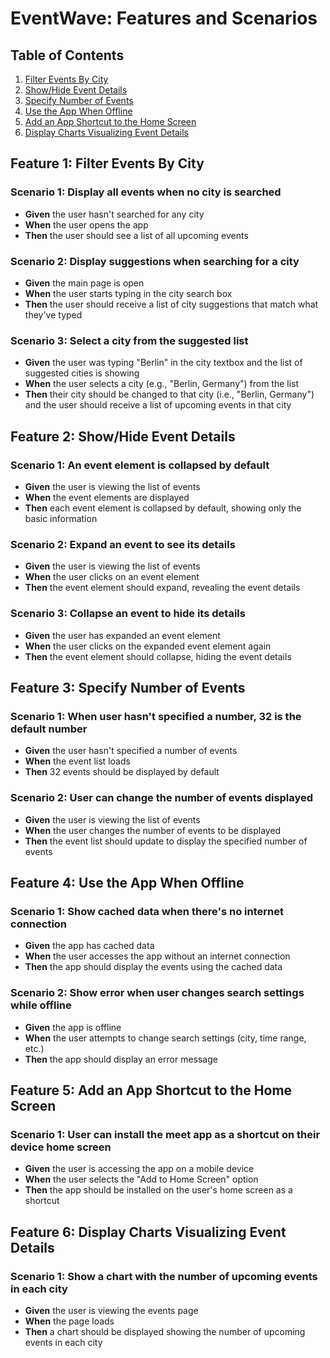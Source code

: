 # EventWave: Features and Scenarios

## Table of Contents
1. [Filter Events By City](#feature-1-filter-events-by-city)
2. [Show/Hide Event Details](#feature-2-showhide-event-details)
3. [Specify Number of Events](#feature-3-specify-number-of-events)
4. [Use the App When Offline](#feature-4-use-the-app-when-offline)
5. [Add an App Shortcut to the Home Screen](#feature-5-add-an-app-shortcut-to-the-home-screen)
6. [Display Charts Visualizing Event Details](#feature-6-display-charts-visualizing-event-details)

## Feature 1: Filter Events By City

### Scenario 1: Display all events when no city is searched
- **Given** the user hasn't searched for any city
- **When** the user opens the app
- **Then** the user should see a list of all upcoming events

### Scenario 2: Display suggestions when searching for a city
- **Given** the main page is open
- **When** the user starts typing in the city search box
- **Then** the user should receive a list of city suggestions that match what they've typed

### Scenario 3: Select a city from the suggested list
- **Given** the user was typing "Berlin" in the city textbox and the list of suggested cities is showing
- **When** the user selects a city (e.g., "Berlin, Germany") from the list
- **Then** their city should be changed to that city (i.e., "Berlin, Germany") and the user should receive a list of upcoming events in that city

## Feature 2: Show/Hide Event Details

### Scenario 1: An event element is collapsed by default
- **Given** the user is viewing the list of events
- **When** the event elements are displayed
- **Then** each event element is collapsed by default, showing only the basic information

### Scenario 2: Expand an event to see its details
- **Given** the user is viewing the list of events
- **When** the user clicks on an event element
- **Then** the event element should expand, revealing the event details

### Scenario 3: Collapse an event to hide its details
- **Given** the user has expanded an event element
- **When** the user clicks on the expanded event element again
- **Then** the event element should collapse, hiding the event details

## Feature 3: Specify Number of Events

### Scenario 1: When user hasn't specified a number, 32 is the default number
- **Given** the user hasn't specified a number of events
- **When** the event list loads
- **Then** 32 events should be displayed by default

### Scenario 2: User can change the number of events displayed
- **Given** the user is viewing the list of events
- **When** the user changes the number of events to be displayed
- **Then** the event list should update to display the specified number of events

## Feature 4: Use the App When Offline

### Scenario 1: Show cached data when there's no internet connection
- **Given** the app has cached data
- **When** the user accesses the app without an internet connection
- **Then** the app should display the events using the cached data

### Scenario 2: Show error when user changes search settings while offline
- **Given** the app is offline
- **When** the user attempts to change search settings (city, time range, etc.)
- **Then** the app should display an error message

## Feature 5: Add an App Shortcut to the Home Screen

### Scenario 1: User can install the meet app as a shortcut on their device home screen
- **Given** the user is accessing the app on a mobile device
- **When** the user selects the "Add to Home Screen" option
- **Then** the app should be installed on the user's home screen as a shortcut

## Feature 6: Display Charts Visualizing Event Details

### Scenario 1: Show a chart with the number of upcoming events in each city
- **Given** the user is viewing the events page
- **When** the page loads
- **Then** a chart should be displayed showing the number of upcoming events in each city
